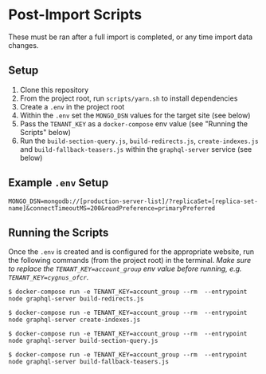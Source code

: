 # Post-Import Scripts

These must be ran after a full import is completed, or any time import data changes.

## Setup
1. Clone this repository
2. From the project root, run `scripts/yarn.sh` to install dependencies
3. Create a `.env` in the project root
4. Within the `.env` set the `MONGO_DSN` values for the target site (see below)
5. Pass the `TENANT_KEY` as a `docker-compose` env value (see "Running the Scripts" below)
5. Run the `build-section-query.js`, `build-redirects.js`, `create-indexes.js` and `build-fallback-teasers.js` within the `graphql-server` service (see below)

## Example `.env` Setup
```
MONGO_DSN=mongodb://[production-server-list]/?replicaSet=[replica-set-name]&connectTimeoutMS=200&readPreference=primaryPreferred
```

## Running the Scripts
Once the `.env` is created and is configured for the appropriate website, run the following commands (from the project root) in the terminal. _Make sure to replace the `TENANT_KEY=account_group` env value before running, e.g. `TENANT_KEY=cygnus_ofcr`._

`$ docker-compose run -e TENANT_KEY=account_group --rm  --entrypoint node graphql-server build-redirects.js`

`$ docker-compose run -e TENANT_KEY=account_group --rm  --entrypoint node graphql-server create-indexes.js`

`$ docker-compose run -e TENANT_KEY=account_group --rm  --entrypoint node graphql-server build-section-query.js`

`$ docker-compose run -e TENANT_KEY=account_group --rm  --entrypoint node graphql-server build-fallback-teasers.js`
